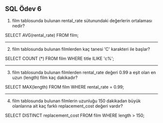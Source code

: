 SQL Ödev 6
----------


1) film tablosunda bulunan rental_rate sütunundaki değerlerin ortalaması nedir?

SELECT AVG(rental_rate) FROM film;

-------------------------------------------------------------------------------------------------------------------------------------------------------------------------------------------------------

2) film tablosunda bulunan filmlerden kaç tanesi 'C' karakteri ile başlar?

SELECT COUNT (\*) FROM film
WHERE title ILIKE 'c%';

-------------------------------------------------------------------------------------------------------------------------------------------------------------------------------------------------------

3) film tablosunda bulunan filmlerden rental_rate değeri 0.99 a eşit olan en uzun (length) film kaç dakikadır?

SELECT MAX(length) 
FROM film
WHERE rental_rate = 0.99;

-------------------------------------------------------------------------------------------------------------------------------------------------------------------------------------------------------

4) film tablosunda bulunan filmlerin uzunluğu 150 dakikadan büyük olanlarına ait kaç farklı replacement_cost değeri vardır?

SELECT DISTINCT replacement_cost FROM film
WHERE length > 150;
